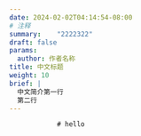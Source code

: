 ```yaml
---
date: 2024-02-02T04:14:54-08:00
# 注释
summary:    "2222322"
draft: false
params:
  author: 作者名称
title: 中文标题
weight: 10
brief: |
  中文简介第一行
  第二行
---
```


                # hello
